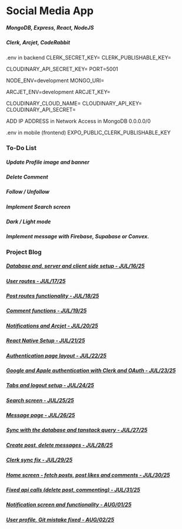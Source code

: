 # Social Media App

##### MongoDB, Express, React, NodeJS

##### Clerk, Arcjet, CodeRabbit

#####
.env in backend
CLERK_SECRET_KEY=
CLERK_PUBLISHABLE_KEY=

CLOUDINARY_API_SECRET_KEY=
PORT=5001

NODE_ENV=development
MONGO_URI=

ARCJET_ENV=development
ARCJET_KEY=

CLOUDINARY_CLOUD_NAME=
CLOUDINARY_API_KEY=
CLOUDINARY_API_SECRET=

ADD IP ADDRESS in Network Access in MongoDB 0.0.0.0/0

.env in mobile (frontend)
EXPO_PUBLIC_CLERK_PUBLISHABLE_KEY

#####

#####

### To-Do List
##### Update Profile image and banner
##### Delete Comment
##### Follow / Unfollow
##### Implement Search screen
##### Dark / Light mode
##### Implement message with Firebase, Supabase or Convex.


### Project Blog

##### [Database and, server and client side setup - JUL/16/25](https://blog.naver.com/detol3953/223935903819)

##### [User routes - JUL/17/25](https://blog.naver.com/detol3953/223937058607)

##### [Post routes functionality - JUL/18/25](https://blog.naver.com/detol3953/223938071338)

##### [Comment functions - JUL/19/25](https://blog.naver.com/detol3953/223939778005)

##### [Notifications and Arcjet - JUL/20/25](https://blog.naver.com/detol3953/223940275966)

##### [React Native Setup - JUL/21/25](https://blog.naver.com/detol3953/223941142082)

##### [Authentication page layout - JUL/22/25](https://blog.naver.com/detol3953/223942763288)

##### [Google and Apple authentication with Clerk and OAuth - JUL/23/25](https://blog.naver.com/detol3953/223944357102)

##### [Tabs and logout setup - JUL/24/25](https://blog.naver.com/detol3953/223945380857)

##### [Search screen - JUL/25/25](https://blog.naver.com/detol3953/223946455509)

##### [Message page - JUL/26/25](https://blog.naver.com/detol3953/223947640144)

##### [Sync with the database and tanstack query - JUL/27/25](https://blog.naver.com/detol3953/223948559285)

##### [Create post, delete messages - JUL/28/25](https://blog.naver.com/detol3953/223949750258)

##### [Clerk sync fix - JUL/29/25](https://blog.naver.com/detol3953/223951021116)

##### [Home screen - fetch posts, post likes and comments - JUL/30/25](https://blog.naver.com/detol3953/223952037021)

##### [Fixed api calls (delete post, commenting) - JUL/31/25](https://blog.naver.com/detol3953/223953321175)

##### [Notification screen and functionality - AUG/01/25](https://blog.naver.com/detol3953/223955506642)

##### [User profile, Git mistake fixed - AUG/02/25](https://blog.naver.com/detol3953/223955977657)